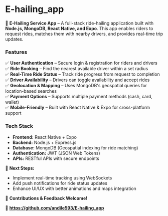 # E-hailing_app
🚖 **E-Hailing Service App** – A full-stack ride-hailing application built with **Node.js, MongoDB, React Native, and Expo**. This app enables riders to request rides, matches them with nearby drivers, and provides real-time trip updates.  

### **Features**  
✅ **User Authentication** – Secure login & registration for riders and drivers  
✅ **Ride Booking** – Find the nearest available driver within a set radius  
✅ **Real-Time Ride Status** – Track ride progress from request to completion  
✅ **Driver Availability** – Drivers can toggle availability and accept rides  
✅ **Geolocation & Mapping** – Uses MongoDB's geospatial queries for location-based searches  
✅ **Payment Options** – Supports multiple payment methods (cash, card, wallet)  
✅ **Mobile-Friendly** – Built with React Native & Expo for cross-platform support  

### **Tech Stack**  
- **Frontend:** React Native + Expo  
- **Backend:** Node.js + Express.js  
- **Database:** MongoDB (Geospatial indexing for ride matching)  
- **Authentication:** JWT (JSON Web Tokens)  
- **APIs:** RESTful APIs with secure endpoints  

🚀 **Next Steps:**  
- Implement real-time tracking using WebSockets  
- Add push notifications for ride status updates  
- Enhance UI/UX with better animations and maps integration  

📌 **Contributions & Feedback Welcome!**  

🔗 **https://github.com/andile593/E-hailing_app**
